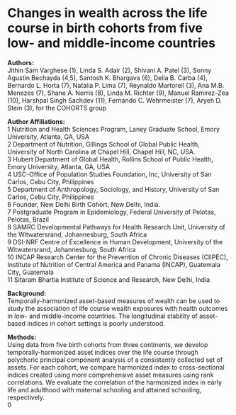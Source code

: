 # Changes in wealth across the life course in birth cohorts from five low- and middle-income countries

**Authors:**    
Jithin Sam Varghese (1), Linda S. Adair (2), Shivani A. Patel (3), Sonny Agustin Bechayda (4,5), Santosh K. Bhargava (6), Delia B. Carba (4), Bernardo L. Horta (7), Natalia P. Lima (7), Reynaldo Martorell (3), Ana M.B. Menezes (7), Shane A. Norris (8), Linda M. Richter (9), Manuel Ramirez-Zea (10), Harshpal Singh Sachdev (11), Fernando C. Wehrmeister (7), Aryeh D. Stein (3), for the COHORTS group     

**Author Affiliations:**       
1 Nutrition and Health Sciences Program, Laney Graduate School, Emory University, Atlanta, GA, USA   
2 Department of Nutrition, Gillings School of Global Public Health, University of North Carolina at Chapel Hill, Chapel Hill, NC, USA.   
3 Hubert Department of Global Health, Rollins School of Public Health, Emory University, Atlanta, GA, USA   
4 USC-Office of Population Studies Foundation, Inc, University of San Carlos, Cebu City, Philippines   
5 Department of Anthropology, Sociology, and History, University of San Carlos, Cebu City, Philippines   
6 Founder, New Delhi Birth Cohort, New Delhi, India.   
7 Postgraduate Program in Epidemiology, Federal University of Pelotas, Pelotas, Brazil   
8 SAMRC Developmental Pathways for Health Research Unit, University of the Witwatersrand, Johannesburg, South Africa   
9 DSI-NRF Centre of Excellence in Human Development, University of the Witwatersrand, Johannesburg, South Africa   
10 INCAP Research Center for the Prevention of Chronic Diseases (CIIPEC), Institute of Nutrition of Central America and Panama (INCAP), Guatemala City, Guatemala    
11 Sitaram Bhartia Institute of Science and Research, New Delhi, India    


**Background:**    
Temporally-harmonized asset-based measures of wealth can be used to study the association of life course wealth exposures with health outcomes in low- and middle-income countries. The longitudinal stability of asset-based indices in cohort settings is poorly understood.    

**Methods:**    
Using data from five birth cohorts from three continents, we develop temporally-harmonized asset indices over the life course through polychoric principal component analysis of a consistently collected set of assets. For each cohort, we compare harmonized index to cross-sectional indices created using more comprehensive asset measures using rank correlations. We evaluate the correlation of the harmonized index in early life and adulthood with maternal schooling and attained schooling, respectively.    
0

